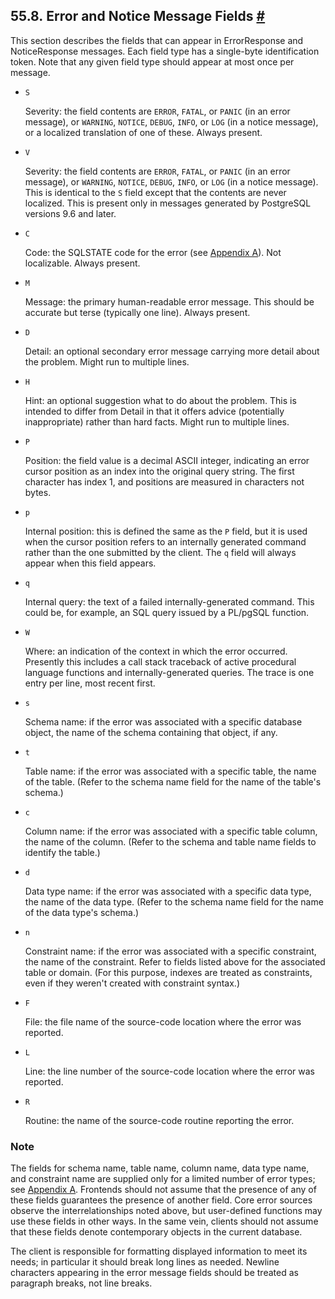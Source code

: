 ## 55.8. Error and Notice Message Fields [#](#PROTOCOL-ERROR-FIELDS)

This section describes the fields that can appear in ErrorResponse and NoticeResponse messages. Each field type has a single-byte identification token. Note that any given field type should appear at most once per message.

* `S`

    Severity: the field contents are `ERROR`, `FATAL`, or `PANIC` (in an error message), or `WARNING`, `NOTICE`, `DEBUG`, `INFO`, or `LOG` (in a notice message), or a localized translation of one of these. Always present.

* `V`

    Severity: the field contents are `ERROR`, `FATAL`, or `PANIC` (in an error message), or `WARNING`, `NOTICE`, `DEBUG`, `INFO`, or `LOG` (in a notice message). This is identical to the `S` field except that the contents are never localized. This is present only in messages generated by PostgreSQL versions 9.6 and later.

* `C`

    Code: the SQLSTATE code for the error (see [Appendix A](errcodes-appendix "Appendix A. PostgreSQL Error Codes")). Not localizable. Always present.

* `M`

    Message: the primary human-readable error message. This should be accurate but terse (typically one line). Always present.

* `D`

    Detail: an optional secondary error message carrying more detail about the problem. Might run to multiple lines.

* `H`

    Hint: an optional suggestion what to do about the problem. This is intended to differ from Detail in that it offers advice (potentially inappropriate) rather than hard facts. Might run to multiple lines.

* `P`

    Position: the field value is a decimal ASCII integer, indicating an error cursor position as an index into the original query string. The first character has index 1, and positions are measured in characters not bytes.

* `p`

    Internal position: this is defined the same as the `P` field, but it is used when the cursor position refers to an internally generated command rather than the one submitted by the client. The `q` field will always appear when this field appears.

* `q`

    Internal query: the text of a failed internally-generated command. This could be, for example, an SQL query issued by a PL/pgSQL function.

* `W`

    Where: an indication of the context in which the error occurred. Presently this includes a call stack traceback of active procedural language functions and internally-generated queries. The trace is one entry per line, most recent first.

* `s`

    Schema name: if the error was associated with a specific database object, the name of the schema containing that object, if any.

* `t`

    Table name: if the error was associated with a specific table, the name of the table. (Refer to the schema name field for the name of the table's schema.)

* `c`

    Column name: if the error was associated with a specific table column, the name of the column. (Refer to the schema and table name fields to identify the table.)

* `d`

    Data type name: if the error was associated with a specific data type, the name of the data type. (Refer to the schema name field for the name of the data type's schema.)

* `n`

    Constraint name: if the error was associated with a specific constraint, the name of the constraint. Refer to fields listed above for the associated table or domain. (For this purpose, indexes are treated as constraints, even if they weren't created with constraint syntax.)

* `F`

    File: the file name of the source-code location where the error was reported.

* `L`

    Line: the line number of the source-code location where the error was reported.

* `R`

    Routine: the name of the source-code routine reporting the error.

### Note

The fields for schema name, table name, column name, data type name, and constraint name are supplied only for a limited number of error types; see [Appendix A](errcodes-appendix "Appendix A. PostgreSQL Error Codes"). Frontends should not assume that the presence of any of these fields guarantees the presence of another field. Core error sources observe the interrelationships noted above, but user-defined functions may use these fields in other ways. In the same vein, clients should not assume that these fields denote contemporary objects in the current database.

The client is responsible for formatting displayed information to meet its needs; in particular it should break long lines as needed. Newline characters appearing in the error message fields should be treated as paragraph breaks, not line breaks.